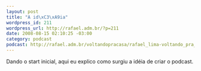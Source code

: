 ```yaml
--- 
layout: post
title: "A id\xC3\xA9ia"
wordpress_id: 211
wordpress_url: http://rafael.adm.br/?p=211
date: 2008-08-15 02:10:25 -03:00
category: podcast
podcast: http://rafael.adm.br/voltandopracasa/rafael_lima-voltando_pra_casa-0001.mp3
---
```

Dando o start inicial, aqui eu explico como surgiu a idéia de criar o podcast.